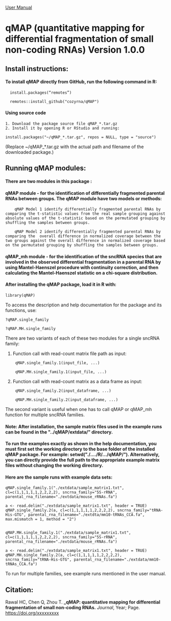 
[User Manual](inst/docs/qMAP_v1.0.0_User_Manual.pdf)

# qMAP (quantitative mapping for differential fragmentation of small non-coding RNAs) Version 1.0.0

## Install instructions:

#### To install qMAP directly from GitHub, run the following command in R:

      install.packages(“remotes”)

      remotes::install_github("cozyrna/qMAP")

#### Using source code

    1. Download the package source file qMAP_*.tar.gz
    2. Install it by opening R or RStudio and running:

    install.packages("~/qMAP_*.tar.gz", repos = NULL, type = "source")

(Replace ~/qMAP_*.tar.gz with the actual path and filename of the downloaded package.)

## Running qMAP modules:

#### There are two modules in this package : 

#### qMAP module - for the identification of differentially fragmented parental RNAs between groups. The qMAP module have two models or methods:
 	
 	    qMAP Model 1 identify differentially fragmented parental RNAs by comparing the t-statistic values from the real sample grouping against absolute values of the t-statistic based on the permutated grouping by shuffling the samples between groups.

	    qMAP Model 2 identify differentially fragmented parental RNAs by comparing the  overall difference in normalized coverage between the two groups against the overall difference in normalized coverage based on the permutated grouping by shuffling the samples between groups.

#### qMAP_mh module - for the identification of the sncRNA species that are involved in the observed differential fragmentation in a parental RNA by using Mantel-Haenszel procedure with continuity correction, and then calculating the Mantel-Haenszel statistic on a chi-square distribution.

#### After installing the qMAP package, load it in R with:

    library(qMAP)

To access the description and help documentation for the package and its functions, use:

    ?qMAP.single_family

    ?qMAP.MH.single_family


There are two variants of each of these two modules for a single sncRNA family:

1. Function call with read-count matrix file path as input:
   
      	qMAP.single_family.1(input_file, ...)
   
      	qMAP.MH.single_family.1(input_file, ...) 

2. Function call with read-count matrix as a data frame as input:      
 
      	qMAP.single_family.2(input_dataframe, ...)
   
      	qMAP.MH.single_family.2(input_dataframe, ...) 
                                                                      
The second variant is useful when one has to call qMAP or qMAP_mh function for multiple sncRNA families. 

#### Note: After installation, the sample matrix files used in the example runs can be found in the "../qMAP/extdata/" directory. 
#### To run the examples exactly as shown in the help documentation, you must first set the working directory to the base folder of the installed qMAP package. For example: setwd("./..../R/.../qMAP/"). Alternatively, you can directly provide the full path to the appropriate example matrix files without changing the working directory.

#### Here are the sample runs with example data sets:

    qMAP.single_family.1("./extdata/sample_matrix1.txt", cl=c(1,1,1,1,1,2,2,2,2), sncrna_family="5S-rRNA", parental_rna_filename="./extdata/mouse_rRNAs.fa")

    a <- read.delim("./extdata/sample_matrix1.txt", header = TRUE)
    qMAP.single_family.2(a, cl=c(1,1,1,1,1,2,2,2,2), sncrna_family="tRNA-His-GTG", parental_rna_filename="./extdta/mm10-tRNAs_CCA.fa", max.mismatch = 1, method = "2")


    qMAP.MH.single_family.1("./extdata/sample_matrix1.txt", cl=c(1,1,1,1,1,2,2,2,2), sncrna_family="5S-rRNA", parental_rna_filename="./extdata/mouse_rRNAs.fa")

    a <- read.delim("./extdata/sample_matrix1.txt", header = TRUE)
    qMAP.MH.single_family.2(a, cl=c(1,1,1,1,1,2,2,2,2), sncrna_family="tRNA-His-GTG", parental_rna_filename="./extdata/mm10-tRNAs_CCA.fa")

To run for multiple families, see example runs mentioned in the user manual.

## Citation:
Rawal HC, Chen Q, Zhou T. **_qMAP: quantitative mapping for differential fragmentation of small non-coding RNAs.** _Journal_, Year; Page. https://doi.org/xxxxxxxxx
